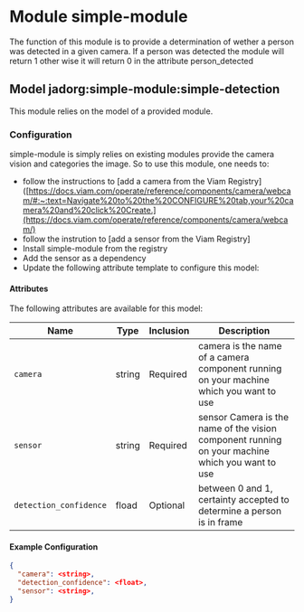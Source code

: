 # Module simple-module 

The function of this module is to provide a determination of wether a person was detected in a given camera. If a person was detected the module will return 1 other wise it will return 0 in the attribute person_detected 

## Model jadorg:simple-module:simple-detection

This module relies on the model of a provided module. 

### Configuration

simple-module is simply relies on existing modules provide the camera vision and categories the image. So to use this module, one needs to: 
- follow the instructions to [add a camera from the Viam Registry]([https://docs.viam.com/operate/reference/components/camera/webcam/#:~:text=Navigate%20to%20the%20CONFIGURE%20tab,your%20camera%20and%20click%20Create.](https://docs.viam.com/operate/reference/components/camera/webcam/)
- follow the instrution to [add a sensor from the Viam Registry]
- Install simple-module from the registry
- Add the sensor as a dependency
- Update the following attribute template  to configure this model:

 
#### Attributes

The following attributes are available for this model:

| Name          | Type   | Inclusion | Description                |
|---------------|--------|-----------|----------------------------|
| `camera` | string  | Required  | camera is the name of a camera component running on your machine which you want to use |
| `sensor` | string | Required  | sensor Camera is the name of the vision component running on your machine which you want to use|
| `detection_confidence` | fload | Optional  | between 0 and 1, certainty accepted to determine a person is in frame |


#### Example Configuration

```json
{
  "camera": <string>,
  "detection_confidence": <float>,
  "sensor": <string>,
}
```
